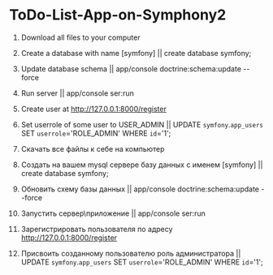 # ToDo-List-App-on-Symphony2

1. Download all files to your computer
2. Create a database with name [symfony]  ||   create database symfony;
3. Update database schema  ||  app/console doctrine:schema:update --force
4. Run server  ||  app/console ser:run
5. Create user at http://127.0.0.1:8000/register
6. Set userrole of some user to USER_ADMIN ||  UPDATE `symfony`.`app_users` SET `userrole`='ROLE_ADMIN' WHERE `id`='1';


1. Скачать все файлы к себе на компьютер
2. Создать на вашем mysql сервере базу данных с именем [symfony]  ||   create database symfony;
3. Обновить схему базы данных  ||  app/console doctrine:schema:update --force
4. Запустить сервер\приложение  ||  app/console ser:run
5. Зарегистрировать пользователя по адресу http://127.0.0.1:8000/register
6. Присвоить созданному пользователю роль администратора  ||  UPDATE `symfony`.`app_users` SET `userrole`='ROLE_ADMIN' WHERE `id`='1';
